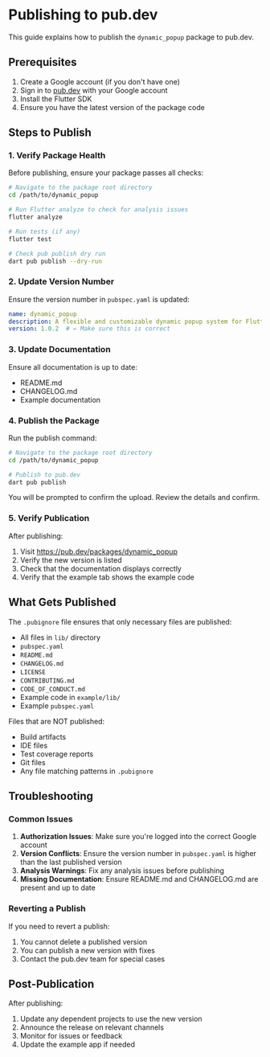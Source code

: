 # Publishing to pub.dev

This guide explains how to publish the `dynamic_popup` package to pub.dev.

## Prerequisites

1. Create a Google account (if you don't have one)
2. Sign in to [pub.dev](https://pub.dev) with your Google account
3. Install the Flutter SDK
4. Ensure you have the latest version of the package code

## Steps to Publish

### 1. Verify Package Health

Before publishing, ensure your package passes all checks:

```bash
# Navigate to the package root directory
cd /path/to/dynamic_popup

# Run Flutter analyze to check for analysis issues
flutter analyze

# Run tests (if any)
flutter test

# Check pub publish dry run
dart pub publish --dry-run
```

### 2. Update Version Number

Ensure the version number in `pubspec.yaml` is updated:

```yaml
name: dynamic_popup
description: A flexible and customizable dynamic popup system for Flutter with markdown support and interactive components.
version: 1.0.2  # ← Make sure this is correct
```

### 3. Update Documentation

Ensure all documentation is up to date:
- README.md
- CHANGELOG.md
- Example documentation

### 4. Publish the Package

Run the publish command:

```bash
# Navigate to the package root directory
cd /path/to/dynamic_popup

# Publish to pub.dev
dart pub publish
```

You will be prompted to confirm the upload. Review the details and confirm.

### 5. Verify Publication

After publishing:
1. Visit https://pub.dev/packages/dynamic_popup
2. Verify the new version is listed
3. Check that the documentation displays correctly
4. Verify that the example tab shows the example code

## What Gets Published

The `.pubignore` file ensures that only necessary files are published:

- All files in `lib/` directory
- `pubspec.yaml`
- `README.md`
- `CHANGELOG.md`
- `LICENSE`
- `CONTRIBUTING.md`
- `CODE_OF_CONDUCT.md`
- Example code in `example/lib/`
- Example `pubspec.yaml`

Files that are NOT published:
- Build artifacts
- IDE files
- Test coverage reports
- Git files
- Any file matching patterns in `.pubignore`

## Troubleshooting

### Common Issues

1. **Authorization Issues**: Make sure you're logged into the correct Google account
2. **Version Conflicts**: Ensure the version number in `pubspec.yaml` is higher than the last published version
3. **Analysis Warnings**: Fix any analysis issues before publishing
4. **Missing Documentation**: Ensure README.md and CHANGELOG.md are present and up to date

### Reverting a Publish

If you need to revert a publish:
1. You cannot delete a published version
2. You can publish a new version with fixes
3. Contact the pub.dev team for special cases

## Post-Publication

After publishing:
1. Update any dependent projects to use the new version
2. Announce the release on relevant channels
3. Monitor for issues or feedback
4. Update the example app if needed